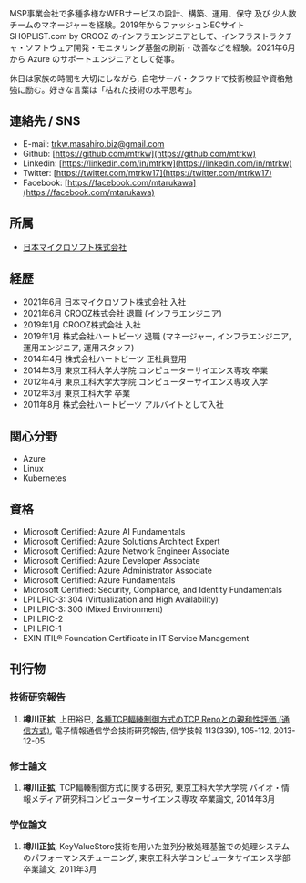 MSP事業会社で多種多様なWEBサービスの設計、構築、運用、保守 及び 少人数チームのマネージャーを経験。2019年からファッションECサイト SHOPLIST.com by CROOZ のインフラエンジニアとして、インフラストラクチャ・ソフトウェア開発・モニタリング基盤の刷新・改善などを経験。2021年6月から Azure のサポートエンジニアとして従事。<br>

休日は家族の時間を大切にしながら, 自宅サーバ・クラウドで技術検証や資格勉強に励む。好きな言葉は「枯れた技術の水平思考」。

## 連絡先 / SNS

- E-mail: trkw.masahiro.biz@gmail.com
- Github: [https://github.com/mtrkw](https://github.com/mtrkw)
- Linkedin: [https://linkedin.com/in/mtrkw](https://linkedin.com/in/mtrkw)
- Twitter: [https://twitter.com/mtrkw17](https://twitter.com/mtrkw17)
- Facebook: [https://facebook.com/mtarukawa](https://facebook.com/mtarukawa)

## 所属

- [日本マイクロソフト株式会社](https://news.microsoft.com/ja-jp/cp/outline/)

## 経歴

- 2021年6月 日本マイクロソフト株式会社 入社
- 2021年6月 CROOZ株式会社 退職 (インフラエンジニア)
- 2019年1月 CROOZ株式会社 入社
- 2019年1月 株式会社ハートビーツ 退職 (マネージャー, インフラエンジニア, 運用エンジニア, 運用スタッフ)
- 2014年4月 株式会社ハートビーツ 正社員登用
- 2014年3月 東京工科大学大学院 コンピューターサイエンス専攻 卒業
- 2012年4月 東京工科大学大学院 コンピューターサイエンス専攻 入学
- 2012年3月 東京工科大学 卒業
- 2011年8月 株式会社ハートビーツ アルバイトとして入社

## 関心分野

- Azure
- Linux
- Kubernetes

## 資格


- Microsoft Certified: Azure AI Fundamentals
- Microsoft Certified: Azure Solutions Architect Expert
- Microsoft Certified: Azure Network Engineer Associate
- Microsoft Certified: Azure Developer Associate
- Microsoft Certified: Azure Administrator Associate
- Microsoft Certified: Azure Fundamentals
- Microsoft Certified: Security, Compliance, and Identity Fundamentals
- LPI LPIC-3: 304 (Virtualization and High Availability)
- LPI LPIC-3: 300 (Mixed Environment)
- LPI LPIC-2
- LPI LPIC-1
- EXIN ITIL® Foundation Certificate in IT Service Management

## 刊行物

### 技術研究報告

1. **樽川正拡**, 上田裕巳, [各種TCP輻輳制御方式のTCP Renoとの親和性評価 (通信方式)](https://ci.nii.ac.jp/naid/110009903280), 電子情報通信学会技術研究報告, 信学技報 113(339), 105-112, 2013-12-05

### 修士論文

1. **樽川正拡**, TCP輻輳制御方式に関する研究, 東京工科大学大学院 バイオ・情報メディア研究科コンピューターサイエンス​専攻 卒業論文, 2014年3月

### 学位論文

1. **樽川正拡**, KeyValueStore技術を用いた並列分散処理基盤での処理システムのパフォーマンスチューニング, 東京工科大学コンピュータサイエンス学部卒業論文, 2011年3月
